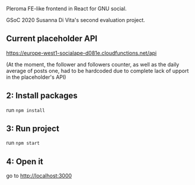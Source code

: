 Pleroma FE-like frontend in React for GNU social.

GSoC 2020 Susanna Di Vita's second evaluation project. 

## Current placeholder API

https://europe-west1-socialape-d081e.cloudfunctions.net/api

(At the moment, the follower and followers counter, as well as the daily average of posts one, had to be hardcoded due to complete lack of upport in the placeholder's API)

## 2: Install packages

run `npm install`

## 3: Run project

run `npm start`

## 4: Open it

go to [http://localhost:3000](http://localhost:3000)